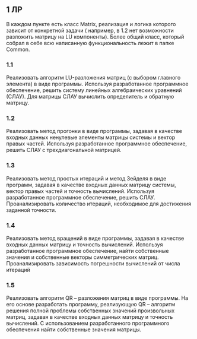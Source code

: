 ## 1 ЛР
В каждом пункте есть класс Matrix, реализация и логика которого зависит от конкретной задачи ( например, в 1.2 нет возможности разложить
матрицу на LU компоненты). Более общий класс, который собрал в себе всю написанную функциональность лежит в папке Common.
### 1.1
Реализовать алгоритм LU-разложения матриц (с выбором главного элемента) в виде программы. Используя разработанное программное
обеспечение, решить систему линейных алгебраических уравнений (СЛАУ). Для матрицы СЛАУ вычислить определитель и обратную матрицу.

### 1.2
Реализовать метод прогонки в виде программы, задавая в качестве входных данных ненулевые элементы матрицы системы и вектор правых частей. 
Используя разработанное программное обеспечение, решить СЛАУ с трехдиагональной матрицей.

### 1.3
Реализовать метод простых итераций и метод Зейделя в виде программ, задавая в качестве входных данных матрицу системы, вектор правых частей и точность вычислений. Используя разработанное 
программное обеспечение, решить СЛАУ. Проанализировать количество итераций, необходимое для достижения заданной точности.

### 1.4
Реализовать метод вращений в виде программы, задавая в качестве входных данных матрицу и точность вычислений. Используя разработанное программное обеспечение, найти
собственные значения и собственные векторы симметрических матриц. Проанализировать зависимость погрешности вычислений от числа итераций

### 1.5
Реализовать алгоритм QR – разложения матриц в виде программы. На его основе разработать программу, реализующую QR – алгоритм решения полной проблемы собственных значений произвольных матриц, задавая в качестве входных данных матрицу и 
точность вычислений. С использованием разработанного программного обеспечения найти собственные значения матрицы.
